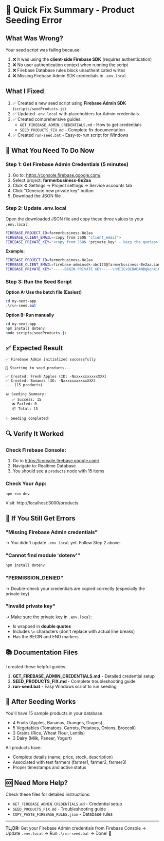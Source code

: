 # 🚀 Quick Fix Summary - Product Seeding Error

## What Was Wrong?

Your seed script was failing because:
1. ❌ It was using the **client-side Firebase SDK** (requires authentication)
2. ❌ No user authentication context when running the script
3. ❌ Firebase Database rules block unauthenticated writes
4. ❌ Missing Firebase Admin SDK credentials in `.env.local`

## What I Fixed

1. ✅ Created a new seed script using **Firebase Admin SDK** (`scripts/seedProducts.js`)
2. ✅ Updated `.env.local` with placeholders for Admin credentials
3. ✅ Created comprehensive guides:
   - `GET_FIREBASE_ADMIN_CREDENTIALS.md` - How to get credentials
   - `SEED_PRODUCTS_FIX.md` - Complete fix documentation
4. ✅ Created `run-seed.bat` - Easy-to-run script for Windows

## 🎯 What You Need To Do Now

### Step 1: Get Firebase Admin Credentials (5 minutes)

1. Go to: https://console.firebase.google.com/
2. Select project: **farmerbusiness-8e2aa**
3. Click ⚙️ Settings → Project settings → Service accounts tab
4. Click "Generate new private key" button
5. Download the JSON file

### Step 2: Update .env.local

Open the downloaded JSON file and copy these three values to your `.env.local`:

```bash
FIREBASE_PROJECT_ID=farmerbusiness-8e2aa
FIREBASE_CLIENT_EMAIL=<copy from JSON "client_email">
FIREBASE_PRIVATE_KEY="<copy from JSON "private_key" - keep the quotes>"
```

**Example:**
```bash
FIREBASE_PROJECT_ID=farmerbusiness-8e2aa
FIREBASE_CLIENT_EMAIL=firebase-adminsdk-abc123@farmerbusiness-8e2aa.iam.gserviceaccount.com
FIREBASE_PRIVATE_KEY="-----BEGIN PRIVATE KEY-----\nMIIEvQIBADANBgkqhkiG9w...\n-----END PRIVATE KEY-----\n"
```

### Step 3: Run the Seed Script

**Option A: Use the batch file (Easiest)**
```powershell
cd my-next-app
.\run-seed.bat
```

**Option B: Run manually**
```powershell
cd my-next-app
npm install dotenv
node scripts/seedProducts.js
```

## ✅ Expected Result

```
✅ Firebase Admin initialized successfully

🌱 Starting to seed products...

✅ Created: Fresh Apples (ID: -NxxxxxxxxxxxXXX)
✅ Created: Bananas (ID: -NxxxxxxxxxxxXXX)
... (15 products)

📊 Seeding Summary:
   ✅ Success: 15
   ❌ Failed: 0
   📦 Total: 15

✨ Seeding completed!
```

## 🔍 Verify It Worked

### Check Firebase Console:
1. Go to https://console.firebase.google.com/
2. Navigate to: Realtime Database
3. You should see a `products` node with 15 items

### Check Your App:
```powershell
npm run dev
```
Visit: http://localhost:3000/products

## 🚨 If You Still Get Errors

### "Missing Firebase Admin credentials"
→ You didn't update `.env.local` yet. Follow Step 2 above.

### "Cannot find module 'dotenv'"
```powershell
npm install dotenv
```

### "PERMISSION_DENIED"
→ Double-check your credentials are copied correctly (especially the private key)

### "Invalid private key"
→ Make sure the private key in `.env.local`:
- Is wrapped in **double quotes**
- Includes `\n` characters (don't replace with actual line breaks)
- Has the BEGIN and END markers

## 📚 Documentation Files

I created these helpful guides:

1. **GET_FIREBASE_ADMIN_CREDENTIALS.md** - Detailed credential setup
2. **SEED_PRODUCTS_FIX.md** - Complete troubleshooting guide
3. **run-seed.bat** - Easy Windows script to run seeding

## 🎉 After Seeding Works

You'll have 15 sample products in your database:
- 4 Fruits (Apples, Bananas, Oranges, Grapes)
- 5 Vegetables (Tomatoes, Carrots, Potatoes, Onions, Broccoli)
- 3 Grains (Rice, Wheat Flour, Lentils)
- 3 Dairy (Milk, Paneer, Yogurt)

All products have:
- Complete details (name, price, stock, description)
- Associated with test farmers (farmer1, farmer2, farmer3)
- Proper timestamps and active status

## 🆘 Need More Help?

Check these files for detailed instructions:
- `GET_FIREBASE_ADMIN_CREDENTIALS.md` - Credential setup
- `SEED_PRODUCTS_FIX.md` - Troubleshooting guide
- `COPY_PASTE_FIREBASE_RULES.json` - Database rules

---

**TL;DR:** Get your Firebase Admin credentials from Firebase Console → Update `.env.local` → Run `.\run-seed.bat` → Done! 🎉
